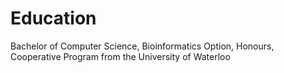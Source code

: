 # Education
Bachelor of Computer Science, Bioinformatics Option, Honours, Cooperative Program from the University of Waterloo
